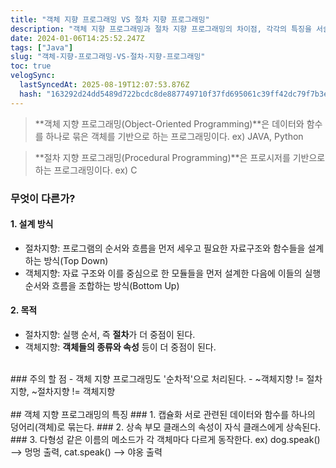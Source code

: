 ```yaml
---
title: "객체 지향 프로그래밍 VS 절차 지향 프로그래밍"
description: "객체 지향 프로그래밍과 절차 지향 프로그래밍의 차이점, 각각의 특징을 서술하였다."
date: 2024-01-06T14:25:52.247Z
tags: ["Java"]
slug: "객체-지향-프로그래밍-VS-절차-지향-프로그래밍"
toc: true
velogSync:
  lastSyncedAt: 2025-08-19T12:07:53.876Z
  hash: "163292d24dd5489d722bcdc8de887749710f37fd695061c39ff42dc79f7b3ea0"
---
```


> **객체 지향 프로그래밍(Object-Oriented Programming)**은 데이터와 함수를 하나로 묶은 객체를 기반으로 하는 프로그래밍이다. ex) JAVA, Python

> **절차 지향 프로그래밍(Procedural Programming)**은 프로시저를 기반으로 하는 프로그래밍이다. ex) C


### 무엇이 다른가?
#### 1. 설계 방식
- 절차지향: 프로그램의 순서와 흐름을 먼저 세우고 필요한 자료구조와 함수들을 설계하는 방식(Top Down)
- 객체지향: 자료 구조와 이를 중심으로 한 모듈들을 먼저 설계한 다음에 이들의 실행 순서와 흐름을 조합하는 방식(Bottom Up)

#### 2. 목적
- 절차지향: 실행 순서, 즉 **절차**가 더 중점이 된다.
- 객체지향: **객체들의 종류와 속성** 등이 더 중점이 된다.
<br>
### 주의 할 점
- 객체 지향 프로그래밍도 '순차적'으로 처리된다.  
- ~객체지향 != 절차지향, ~절차지향 != 객체지향
<br>
<br>
## 객체 지향 프로그래밍의 특징
### 1. 캡슐화
서로 관련된 데이터와 함수를 하나의 덩어리(객체)로 묶는다.
### 2. 상속
부모 클래스의 속성이 자식 클래스에게 상속된다.
### 3. 다형성
같은 이름의 메소드가 각 객체마다 다르게 동작한다.
ex) dog.speak() --> 멍멍 출력, cat.speak() --> 야옹 출력